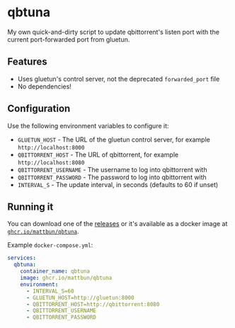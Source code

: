 # qbtuna

My own quick-and-dirty script to update qbittorrent's listen port with the current port-forwarded port from gluetun.

## Features

* Uses gluetun's control server, not the deprecated `forwarded_port` file
* No dependencies!

## Configuration

Use the following environment variables to configure it:

* `GLUETUN_HOST` - The URL of the gluetun control server, for example `http://localhost:8000`
* `QBITTORRENT_HOST` - The URL of qbittorrent, for example `http://localhost:8080`
* `QBITTORRENT_USERNAME` - The username to log into qbittorrent with
* `QBITTORRENT_PASSWORD` - The password to log into qbittorrent with
* `INTERVAL_S` - The update interval, in seconds (defaults to 60 if unset)

## Running it

You can download one of the [releases](https://github.com/mattbun/qbtuna/releases) or it's available as a docker image at [`ghcr.io/mattbun/qbtuna`](https://github.com/mattbun/qbtuna/pkgs/container/qbtuna).

Example `docker-compose.yml`:

```yaml
services:
  qbtuna:
    container_name: qbtuna
    image: ghcr.io/mattbun/qbtuna
    environment:
      - INTERVAL_S=60
      - GLUETUN_HOST=http://gluetun:8000
      - QBITTORRENT_HOST=http://qbittorrent:8080
      - QBITTORRENT_USERNAME
      - QBITTORRENT_PASSWORD
```
